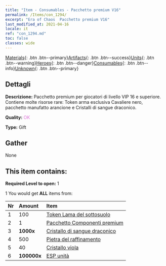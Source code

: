 ```yaml
---
title: "Item - Consumables - Pacchetto premium V16"
permalink: /Items/con_1294/
excerpt: "Era of Chaos  Pacchetto premium V16"
last_modified_at: 2021-04-16
locale: it
ref: "con_1294.md"
toc: false
classes: wide
---
```

 [Materials](/it/Items/){: .btn .btn--primary}[Artifacts](/it/Items/Artifacts/){: .btn .btn--success}[Units](/it/Items/Units/){: .btn .btn--warning}[Heroes](/it/Items/Heroes/){: .btn .btn--danger}[Consumables](/it/Items/Consumables/){: .btn .btn--info}[Unknown](/it/Items/Unknown/){: .btn .btn--primary}

## Dettagli
 **Descrizione:** Pacchetto premium per giocatori di livello VIP 16 e superiore. Contiene molte risorse rare: Token arma esclusiva Cavaliere nero, pacchetto manufatto arancione e Cristalli di sangue draconico.

 **Quality:** <span style="color: #DA70D6">OK</span>

 **Type:** Gift

## Gather

  None

## This item contains:

 **Required Level to open:** 1

 1 You would get **ALL** items  from:

  | Nr | Amount |     Item    |
  |:---|:-------|:------------|
  | 1 | 100 | [Token Lama del sottosuolo](/it/Items/con_979/) |  | 
  | 2 | 1 | [Pacchetto Componenti premium](/it/Items/con_1363/) |  | 
  | 3 |  **1000x** | [Cristallo di sangue draconico](/it/Items/con_879/) |  | 
  | 4 | 500 | [Pietra del raffinamento](/it/Items/con_814/) |  | 
  | 5 | 40 | [Cristallo viola](/it/Items/con_720/) |  | 
  | 6 |  **100000x** | [ESP unità](/it/Items/con_902/) |  | 

